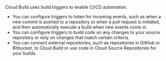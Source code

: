 
Cloud Build uses build triggers to enable CI/CD automation.

* You can configure triggers to listen for incoming events, such as when a new commit is pushed to a repository or when a pull request is initiated, and then automatically execute a build when new events come in. 
* You can configure triggers to build code on any changes to your source repository or only on changes that match certain criteria.
* You can connect external repositories, such as repositories in GitHub or Bitbucket, to Cloud Build or use code in Cloud Source Repositories for your builds. 

